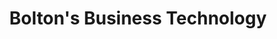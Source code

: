 ---
title: "Bolton's Business Technology"
url: /bendigo/boltons-business-technology/
shop: computer
---